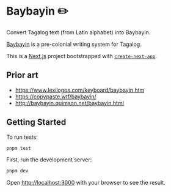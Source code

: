 # Baybayin ✏️

Convert Tagalog text (from Latin alphabet) into Baybayin.

[Baybayin](https://en.wikipedia.org/wiki/Baybayin) is a pre-colonial writing system for Tagalog.

This is a [Next.js](https://nextjs.org/) project bootstrapped with [`create-next-app`](https://github.com/vercel/next.js/tree/canary/packages/create-next-app).

## Prior art

- https://www.lexilogos.com/keyboard/baybayin.htm
- https://copypaste.wtf/baybayin/
- http://baybayin.quimson.net/baybayin.html

## Getting Started

To run tests:

```bash
pnpm test
```

First, run the development server:

```bash
pnpm dev
```

Open [http://localhost:3000](http://localhost:3000) with your browser to see the result.
